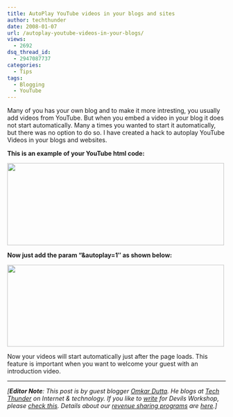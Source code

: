 ```yaml
---
title: AutoPlay YouTube videos in your blogs and sites
author: techthunder
date: 2008-01-07
url: /autoplay-youtube-videos-in-your-blogs/
views:
  - 2692
dsq_thread_id:
  - 2947087737
categories:
  - Tips
tags:
  - Blogging
  - YouTube
---
```

<p style="justify;">
  Many of you has your own blog and to make it more intresting, you usually add videos from YouTube. But when you embed a video in your blog it does not start automatically. Many a times you wanted to start it automatically, but there was no option to do so. I have created a hack to autoplay YouTube Videos in your blogs and websites.
</p>

<p style="justify;">
  <strong><span style="underline;">This is an example of your YouTube html code</span>:</strong>
</p>

<p style="justify;">
  <img class="alignnone size-full wp-image-2938" src="http://cdn.devilsworkshop.org/files/2008/12/1.png" alt="" width="500" height="190" />
</p>

<p style="justify;">
  <strong><span style="underline;">Now just add the param &#8220;&autoplay=1&#8243; as shown below</span>:</strong>
</p>

<p style="justify;">
  <img class="alignnone size-full wp-image-2941" src="http://cdn.devilsworkshop.org/files/2008/12/21.png" alt="" width="500" height="189" />
</p>

<p style="justify;">
  Now your videos will start automatically just after the page loads. This feature is important when you want to welcome your guest with an introduction video.
</p>

* * *

*[**Editor Note**: This post is by guest blogger <a href="http://tech-thunder.blogspot.com/" onclick="_gaq.push(['_trackEvent', 'outbound-article', 'http://tech-thunder.blogspot.com/', 'Omkar Dutta']);" >Omkar Dutta</a>. He blogs at <a href="http://tech-thunder.blogspot.com/" onclick="_gaq.push(['_trackEvent', 'outbound-article', 'http://tech-thunder.blogspot.com/', 'Tech Thunder']);" >Tech Thunder</a> on Internet & technology. If you like to [write][1] for Devils Workshop, please [check this][1]. Details about our [revenue sharing programs][1] are [here][1].]*</p>

 [1]: http://devilsworkshop.org/join-dw/
